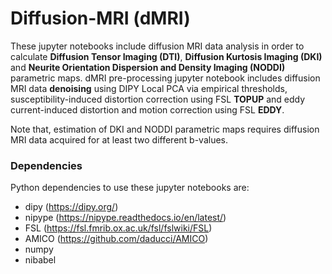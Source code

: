 # Diffusion-MRI (dMRI)
These jupyter notebooks include diffusion MRI data analysis in order to calculate __Diffusion Tensor Imaging (DTI)__, __Diffusion Kurtosis Imaging (DKI)__ and __Neurite Orientation Dispersion and Density Imaging (NODDI)__ parametric maps.
dMRI pre-processing jupyter notebook includes diffusion MRI data __denoising__ using DIPY Local PCA via empirical thresholds, susceptibility-induced distortion correction using FSL __TOPUP__ and eddy current-induced distortion and motion correction using FSL __EDDY__.

Note that, estimation of DKI and NODDI parametric maps requires diffusion MRI data acquired for at least two different b-values. 

### Dependencies
Python dependencies to use these jupyter notebooks are:
* dipy (https://dipy.org/)
* nipype (https://nipype.readthedocs.io/en/latest/)
* FSL (https://fsl.fmrib.ox.ac.uk/fsl/fslwiki/FSL)
* AMICO (https://github.com/daducci/AMICO)
* numpy
* nibabel
